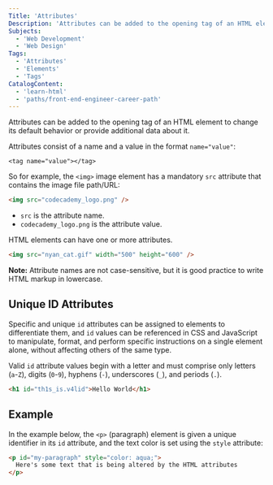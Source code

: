 ```yaml
---
Title: 'Attributes'
Description: 'Attributes can be added to the opening tag of an HTML element to change its default behavior or provide additional data about it.'
Subjects:
  - 'Web Development'
  - 'Web Design'
Tags:
  - 'Attributes'
  - 'Elements'
  - 'Tags'
CatalogContent:
  - 'learn-html'
  - 'paths/front-end-engineer-career-path'
---
```


Attributes can be added to the opening tag of an HTML element to change its default behavior or provide additional data about it.

Attributes consist of a name and a value in the format `name="value"`:

```pseudo
<tag name="value"></tag>
```

So for example, the `<img>` image element has a mandatory `src` attribute that contains the image file path/URL:

```html
<img src="codecademy_logo.png" />
```

- `src` is the attribute name.
- `codecademy_logo.png` is the attribute value.

HTML elements can have one or more attributes.

```html
<img src="nyan_cat.gif" width="500" height="600" />
```

**Note:** Attribute names are not case-sensitive, but it is good practice to write HTML markup in lowercase.

## Unique ID Attributes

Specific and unique `id` attributes can be assigned to elements to differentiate them, and `id` values can be referenced in CSS and JavaScript to manipulate, format, and perform specific instructions on a single element alone, without affecting others of the same type.

Valid `id` attribute values begin with a letter and must comprise only letters (`a`-`Z`), digits (`0`-`9`), hyphens (`-`), underscores (`_`), and periods (`.`).

```html
<h1 id="th1s_is.v4lid">Hello World</h1>
```

## Example

In the example below, the `<p>` (paragraph) element is given a unique identifier in its `id` attribute, and the text color is set using the `style` attribute:

```html
<p id="my-paragraph" style="color: aqua;">
  Here's some text that is being altered by the HTML attributes
</p>
```
